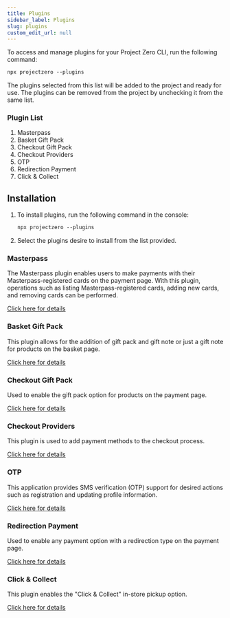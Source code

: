 ```yaml
---
title: Plugins
sidebar_label: Plugins
slug: plugins
custom_edit_url: null
---
```


To access and manage plugins for your Project Zero CLI, run the following command:

```css
npx projectzero --plugins
``` 

The plugins selected from this list will be added to the project and ready for use. The plugins can be removed from the project by unchecking it from the same list.

### Plugin List

1. Masterpass
2. Basket Gift Pack
3. Checkout Gift Pack
4. Checkout Providers
5. OTP
6. Redirection Payment
7. Click & Collect

## Installation

1. To install plugins, run the following command in the console:

    ```css
    npx projectzero --plugins
    ```

2. Select the plugins desire to install from the list provided.

### Masterpass

The Masterpass plugin enables users to make payments with their Masterpass-registered cards on the payment page. With this plugin, operations such as listing Masterpass-registered cards, adding new cards, and removing cards can be performed.

[Click here for details](https://bitbucket.org/akinonteam/pz-masterpass/src/main/)

### Basket Gift Pack

This plugin allows for the addition of gift pack and gift note or just a gift note for products on the basket page.

[Click here for details](https://bitbucket.org/akinonteam/pz-basket-gift-pack/src/main/)

### Checkout Gift Pack

Used to enable the gift pack option for products on the payment page.

[Click here for details](https://bitbucket.org/akinonteam/pz-checkout-gift-pack/src/main/)

### Checkout Providers

This plugin is used to add payment methods to the checkout process.

[Click here for details](https://bitbucket.org/akinonteam/pz_checkout_providers/src/master/)

### OTP

This application provides SMS verification (OTP) support for desired actions such as registration and updating profile information.

[Click here for details](https://bitbucket.org/akinonteam/pz_otp/src/master/)

### Redirection Payment

Used to enable any payment option with a redirection type on the payment page.

[Click here for details](https://bitbucket.org/akinonteam/pz-redirection-payment/src/main/)

### Click & Collect

This plugin enables the "Click & Collect" in-store pickup option.

[Click here for details](https://bitbucket.org/akinonteam/pz-click-collect/src/main/)